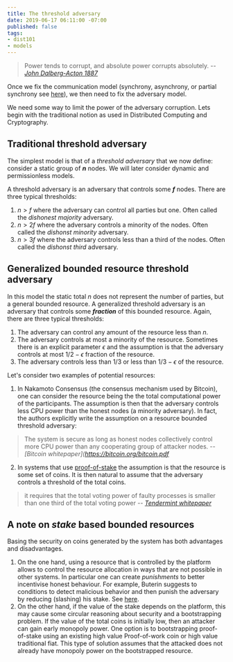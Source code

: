 ```yaml
---
title: The threshold adversary
date: 2019-06-17 06:11:00 -07:00
published: false
tags:
- dist101
- models
---
```


> Power tends to corrupt, and absolute power corrupts absolutely.
> -- <cite> [John Dalberg-Acton 1887](https://en.wikipedia.org/wiki/John_Dalberg-Acton,_1st_Baron_Acton) </cite>


Once we fix the communication model (synchrony, asynchrony, or partial synchrony see [here](https://ittaiab.github.io/2019-05-31-2019-5-31-models/)), we then need to fix the adversary model.

We need some way to limit the power of the adversary corruption. Lets begin with the traditional notion as used in Distributed Computing and Cryptography. 

## Traditional threshold adversary 
The simplest model is that of a _threshold adversary_ that we now define: consider a static group of **_n_** nodes. We will later consider dynamic and permissionless models.

A threshold adversary is an adversary that controls some **_f_** nodes. There are three typical thresholds:
1. $n>f$ where the adversary can control all parties but one. Often called the _dishonest majority_ adversary.
2. $n>2f$ where the adversary controls a minority of the nodes. Often called the _dishonst minority_ adversary.
3. $n>3f$ where the adversary controls less than a third of the nodes. Often called the _dishonst third_ adversary.

## Generalized bounded resource threshold adversary 
In this model the static total _n_ does not represent the number of parties, but a general bounded resource. A generalized threshold adversary is an adversary that controls some **_fraction_** of this bounded resource. Again, there are three typical thresholds:

1. The adversary can control any amount of the resource less than _n_.
2. The adversary controls at most a minority of the resource. Sometimes there is an explicit parameter $\epsilon$ and the assumption is that the adversary controls at most $1/2 - \epsilon$ fraction of the resource.
3. The adversary controls less than $1/3$ or less than $1/3 - \epsilon$ of the resource. 


Let's consider two examples of potential resources:

1. In Nakamoto Consensus (the consensus mechanism used by Bitcoin), one can consider the resource being the the total computational power of the participants. The assumption is then that the adversary controls less CPU power than the honest nodes (a minority adversary). In fact, the authors explicitly write the assumption on a resource bounded threshold adversary:
> The system is secure as long as honest nodes collectively control more CPU power than any cooperating group of attacker nodes.
> -- <cite>[Bitcoin whitepaper](https://bitcoin.org/bitcoin.pdf </cite>

2. In systems that use [proof-of-stake](https://www.investopedia.com/terms/p/proof-stake-pos.asp) the assumption is that the resource is some set of coins. It is then natural to assume that the adversary controls a threshold of the total coins.
> it requires that the total voting power of faulty processes is smaller than one third of the total voting power
> -- <cite> [Tendermint whitepaper](https://arxiv.org/pdf/1807.04938.pdf) </cite>


## A note on _stake_ based bounded resources
Basing the security on coins generated by the system has both advantages and disadvantages.
1. On the one hand, using a resource that is controlled by the platform allows to control the resource allocation in ways that are not possible in other systems. In particular one can create _punishments_ to better incentivise honest behaviour. For example, Buterin suggests to conditions to detect malicious behavior and then punish the adversary by reducing (slashing) his stake. See [here](https://medium.com/@VitalikButerin/minimal-slashing-conditions-20f0b500fc6c).
2. On the other hand, if the value of the stake depends on the platform, this may cause some circular reasoning about security and a bootstrapping problem. If the value of the total coins is initially low, then an attacker can gain early monopoly power. One option is to bootstrapping proof-of-stake using an existing high value Proof-of-work coin or high value traditional fiat. This type of solution assumes that the attacked does not already have monopoly power on the bootstrapped resource. 
